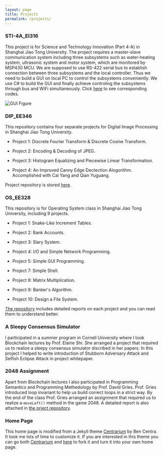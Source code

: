 ```yaml
---
layout: page
title: Projects
permalink: /projects/
---
```


### STI-4A_EI316

This project is for Science and Technology Innovation (Part 4-A) in Shanghai Jiao Tong University. The project requires a master-slave communication system including three subsystems such as water-heating system, ultrasonic system and motor system, which are monitored by MSP430 MCU. We are supposed to use RS-422 serial bus to establish connection between three subsystems and the local controller. Thus we need to build a GUI on local PC to control the subsystems conveniently. We use C# to build the GUI and finally achieve controling the subsystems through bus and WiFi simultaneously. Click [here][EI316] to see corresponding codes. 

<img src="{{ site.baseurl }}/assets/EI316.png" title="GUI Figure" class="figure">

### DIP_EE346

This repository contains four separate projects for Digital Image Processing in Shanghai Jiao Tong University. 

* Project 1: Discrete Fourier Transform & Discrete Cosine Transform.

* Project 2: Encoding & Decoding of JPEG.

* Project 3: Histogram Equalizing and Piecewise Linear Transformation.

* Project 4: An Improved Canny Edge Dectection Alogorithm. Accomplished with Cai Yang and Qian Yuguang.

Project repository is stored [here][EE346].

### OS_EE328

This repository is for Operating System class in Shanghai Jiao Tong University, including 9 projects.

* Project 1: Snake-Like Increment Tables.

* Project 2: Bank Accounts.

* Project 3: Slary System.

* Project 4: I/O and Simple Network Programming.

* Project 5: Simple GUI Programming.

* Project 7: Simple Shell.

* Project 8: Matrix Multiplication.

* Project 9: Banker's Algorithm.

* Project 10: Design a File System.

[The repository][EE328] includes detailed reports on each project and you can read them to understand better.

### A Sleepy Consensus Simulator

I participated in a summer program in Cornell University where I took Blockchain lectures by Prof. Elaine Shi. She arranged a project that required us to realize a sleepy consensus simulator discribed in her papers. In this project I helped to write introduction of Stubborn Adversary Attack and Selfish Eclipse Attack in project whitepaper. 

### 2048 Assignment

Apart from Blockchain lectures I also participated in Programming Semantics and Programming Methedology by Prof. David Gries. Prof. Gries introduced loop invariant to help us build correct loops in a strict way. By the end of the class Prof. Gries arranged an assignment that required us to realize a `moveLeft()` method in the game 2048. A detailed report is also attached in [the prject repository][2048]. 

### Home Page

This home page is modified from a Jekyll theme [Centrarium][centrarium] by Ben Centra. It took me lots of time to customize it. If you are interested in this theme you can go both [Centrarium][centrarium-github] and [here][homepage] to fork it and turn it into your own home page.

[EI316]:	https://github.com/cyli2014/STI-4A_EI316
[EE346]:	https://github.com/cyli2014/DIP_EE346
[EE328]:	https://github.com/cyli2014/OS_EE328
[2048]:		https://github.com/cyli2014/PSPM_Cornell
[centrarium]:	http://bencentra.com/centrarium/
[centrarium-github]:	https://github.com/bencentra/centrarium
[homepage]:	https://github.com/cyli2014/cyli2014.github.io